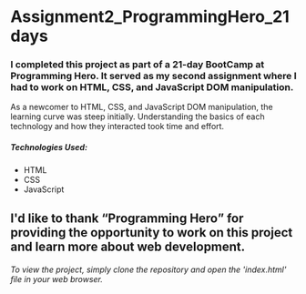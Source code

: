 # Assignment2_ProgrammingHero_21days
<h3>I completed this project as part of a 21-day BootCamp at Programming Hero. It served as my second assignment where I had to work on HTML, CSS, and JavaScript DOM manipulation.</h4> 

<p>As a newcomer to HTML, CSS, and JavaScript DOM manipulation, the learning curve was steep initially. Understanding the basics of each technology and how they interacted took time and effort.</p>

<h5>Technologies Used:</h5>
<ul>
<li>HTML</li>
<li>CSS</li>
<li>JavaScript</li>
</ul>

<h2>I'd like to thank <q>Programming Hero</q> for providing the opportunity to work on this project and learn more about web development.</h2>

<h6>To view the project, simply clone the repository and open the 'index.html' file in your web browser.</h6>
